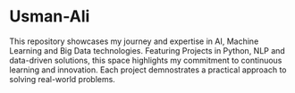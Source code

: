 # Usman-Ali
This repository showcases my journey and expertise in AI, Machine Learning and Big Data technologies. Featuring Projects in Python, NLP and data-driven solutions, this space highlights my commitment to continuous learning and innovation. Each project demnostrates a practical approach to solving real-world problems.
